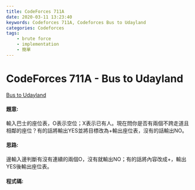 ```yaml
---
title: CodeForces 711A
date: 2020-03-11 13:23:40
keywords: Codeforces 711A, Codeforces Bus to Udayland
categories: Codeforces
tags:
    - brute force
    - implementation
    - 簡單
---
```

# CodeForces 711A - Bus to Udayland
[Bus to Udayland](https://codeforces.com/problemset/problem/711/A)


#### 題意:
輸入巴士的座位表，O表示空位；X表示已有人。現在問你是否有兩個不跨走道且相鄰的座位？有的話將輸出YES並將目標改為+輸出座位表，沒有的話輸出NO。
<!-- more -->
#### 思路:
邊輸入邊判斷有沒有連續的兩個O，沒有就輸出NO；有的話將內容改成+，輸出YES後輸出座位表。
#### 程式碼:
<script src="https://gist.github.com/Daviswww/be44b870a1a38cef36ab17aa4baaba14.js"></script>